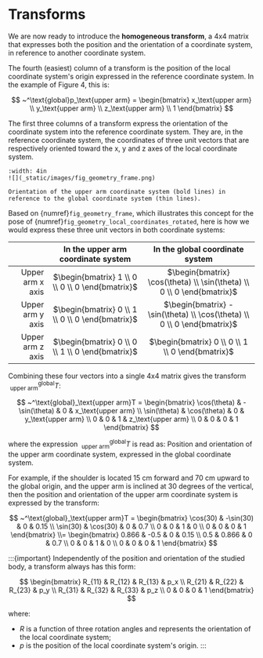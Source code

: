 # Transforms

We are now ready to introduce the **homogeneous transform**, a 4x4 matrix that expresses both the position and the orientation of a coordinate system, in reference to another coordinate system.

The fourth (easiest) column of a transform is the position of the local coordinate system's origin expressed in the reference coordinate system. In the example of Figure 4, this is:

$$
~^\text{global}p_\text{upper arm} = \begin{bmatrix}
x_\text{upper arm} \\
y_\text{upper arm} \\
z_\text{upper arm} \\
1
\end{bmatrix}
$$

The first three columns of a transform express the orientation of the coordinate system into the reference coordinate system. They are, in the reference coordinate system, the coordinates of three unit vectors that are respectively oriented toward the x, y and z axes of the local coordinate system.

```{figure-md} fig_geometry_frame
:width: 4in
![](_static/images/fig_geometry_frame.png)

Orientation of the upper arm coordinate system (bold lines) in reference to the global coordinate system (thin lines).
```

Based on {numref}`fig_geometry_frame`, which illustrates this concept for the pose of {numref}`fig_geometry_local_coordinates_rotated`, here is how we would express these three unit vectors in both coordinate systems:

|                  |        In the upper arm coordinate system        |                     In the global coordinate system                     |
| ----------------:|:------------------------------------------------:|:-----------------------------------------------------------------------:|
| Upper arm x axis | $\begin{bmatrix} 1 \\ 0 \\ 0 \\ 0 \end{bmatrix}$ | $\begin{bmatrix} \cos(\theta) \\ \sin(\theta) \\ 0 \\ 0 \end{bmatrix}$  |
| Upper arm y axis | $\begin{bmatrix} 0 \\ 1 \\ 0 \\ 0 \end{bmatrix}$ | $\begin{bmatrix} -\sin(\theta) \\ \cos(\theta) \\ 0 \\ 0 \end{bmatrix}$ |
| Upper arm z axis | $\begin{bmatrix} 0 \\ 0 \\ 1 \\ 0 \end{bmatrix}$ |            $\begin{bmatrix} 0 \\ 0 \\ 1 \\ 0 \end{bmatrix}$             |

Combining these four vectors into a single 4x4 matrix gives the transform $~^\text{global}_\text{upper arm}T$:

$$
~^\text{global}_\text{upper arm}T = \begin{bmatrix}
\cos(\theta) & -\sin(\theta) & 0 & x_\text{upper arm} \\
\sin(\theta) & \cos(\theta) & 0 & y_\text{upper arm} \\
0 & 0 & 1 & z_\text{upper arm} \\
0 & 0 & 0 & 1
\end{bmatrix}
$$

where the expression $~^\text{global}_\text{upper arm}T$ is read as: Position and orientation of the upper arm coordinate system, expressed in the global coordinate system.

For example, if the shoulder is located 15 cm forward and 70 cm upward to the global origin, and the upper arm is inclined at 30 degrees of the vertical, then the position and orientation of the upper arm coordinate system is expressed by the transform:

$$
~^\text{global}_\text{upper arm}T = \begin{bmatrix}
\cos(30) & -\sin(30) & 0 & 0.15 \\
\sin(30) & \cos(30) & 0 & 0.7 \\
0 & 0 & 1 & 0 \\
0 & 0 & 0 & 1
\end{bmatrix} \\=
\begin{bmatrix}
0.866 & -0.5 & 0 & 0.15 \\
0.5 & 0.866 & 0 & 0.7 \\
0 & 0 & 1 & 0 \\
0 & 0 & 0 & 1
\end{bmatrix}
$$

:::{important}
Independently of the position and orientation of the studied body, a transform always has this form:

$$
\begin{bmatrix}
R_{11} & R_{12} & R_{13} & p_x \\
R_{21} & R_{22} & R_{23} & p_y \\
R_{31} & R_{32} & R_{33} & p_z \\
0      & 0      & 0      & 1
\end{bmatrix}
$$

where:

- $R$ is a function of three rotation angles and represents the orientation of the local coordinate system;
- $p$ is the position of the local coordinate system's origin.
:::

